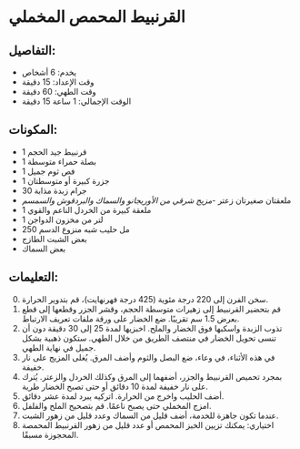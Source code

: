 # القرنبيط المحمص المخملي

## التفاصيل:
* يخدم: 6 أشخاص
* وقت الإعداد: 15 دقيقة
* وقت الطهي: 60 دقيقة
* الوقت الإجمالي: 1 ساعة 15 دقيقة

## المكونات:
* 1 قرنبيط جيد الحجم
* 1 بصلة حمراء متوسطة
* 1 فص ثوم جميل
* 1 جزرة كبيرة أو متوسطتان
* 30 جرام زبدة مذابة
* ملعقتان صغيرتان زعتر -*مزيج شرقي من الأوريجانو والسماك والبردقوش والسمسم*
* 1 ملعقة كبيرة من الخردل الناعم والقوي
* 1 لتر من مخزون الدواجن
* 250 مل حليب شبه منزوع الدسم
* بعض الشبت الطازج
* بعض السماك

## التعليمات:
0. سخن الفرن إلى 220 درجة مئوية (425 درجة فهرنهايت)، قم بتدوير الحرارة.
1. قم بتحضير القرنبيط إلى زهيرات متوسطة الحجم، وقشر الجزر وقطعها إلى قطع بعرض 1.5 سم تقريبًا. ضع الخضار على ورقة ملفات تعريف الارتباط.
2. تذوب الزبدة واسكبها فوق الخضار والملح. اخبزيها لمدة 25 إلى 30 دقيقة دون أن تنسى تحويل الخضار في منتصف الطريق من خلال الطهي. ستكون ذهبية بشكل جميل في نهاية الطهي.
3. في هذه الأثناء، في وعاء، ضع البصل والثوم وأضف المرق. يُغلى المزيج على نار خفيفة.
4. بمجرد تحميص القرنبيط والجزر، أضفهما إلى المرق وكذلك الخردل والزعتر. يُترك على نار خفيفة لمدة 10 دقائق أو حتى تصبح الخضار طرية.
5. أضف الحليب واخرج من الحرارة. اتركيه يبرد لمدة عشر دقائق.
6. امزج المخملي حتى يصبح ناعمًا. قم بتصحيح الملح والفلفل.
7. عندما تكون جاهزة للخدمة، أضف قليل من السماك وعدد قليل من زهور الشبت.
8. اختياري: يمكنك تزيين الخبز المحمص أو عدد قليل من زهور القرنبيط المحمصة المحجوزة مسبقًا.
